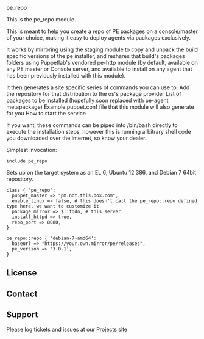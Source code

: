 pe_repo

This is the pe_repo module.

This is meant to help you create a repo of PE packages on a console/master of your choice, making it easy to deploy agents via packages exclusively.

It works by mirroring using the staging module to copy and unpack the build specific versions of the pe installer, and reshares that build's packages folders using Puppetlab's vendored pe-http module (by default, available on any PE master or Console server, and available to install on any agent that has been previously installed with this module).

It then generates a site specific series of commands you can use to:
Add the repository for that distribution to the os's package provider
List of packages to be installed (hopefully soon replaced with pe-agent metapackage)
Example puppet.conf file that this module will also generate for you
How to start the service

If you want, these commands can be piped into /bin/bash directly to execute the installation steps, however this is running arbitrary shell code you downloaded over the internet, so know your dealer.

Simplest invocation:

```puppet
include pe_repo
```
Sets up on the target system as an EL 6, Ubuntu 12 386, and Debian 7 64bit repository.

```puppet
class { 'pe_repo':
  puppet_master => "pm.not.this.box.com",
  enable_linux => false, # this doesn't call the pe_repo::repo defined type here, we want to customize it
  package_mirror => $::fqdn, # this server
  install_httpd => true,
  repo_port => 8080,
}

pe_repo::repo { 'debian-7-amd64':
  baseurl => "https://your.own.mirror/pe/releases",
  pe_version => '3.0.1',
}
```
License
-------


Contact
-------


Support
-------

Please log tickets and issues at our [Projects site](http://projects.example.com)
